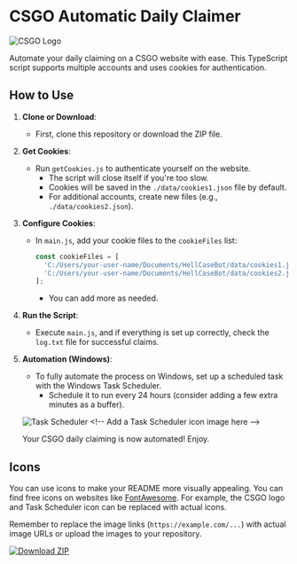 # CSGO Automatic Daily Claimer
![CSGO Logo](https://logos-world.net/wp-content/uploads/2023/02/CSGO-Logo.png) <!-- Add a CSGO logo image here -->

Automate your daily claiming on a CSGO website with ease. This TypeScript script supports multiple accounts and uses cookies for authentication.

## How to Use
1. **Clone or Download**:
   - First, clone this repository or download the ZIP file.

2. **Get Cookies**:
   - Run `getCookies.js` to authenticate yourself on the website.
     - The script will close itself if you're too slow.
     - Cookies will be saved in the `./data/cookies1.json` file by default.
     - For additional accounts, create new files (e.g., `./data/cookies2.json`).

3. **Configure Cookies**:
   - In `main.js`, add your cookie files to the `cookieFiles` list:
     ```javascript
     const cookieFiles = [
       'C:/Users/your-user-name/Documents/HellCaseBot/data/cookies1.json',
       'C:/Users/your-user-name/Documents/HellCaseBot/data/cookies2.json'
     ];
     ```
     - You can add more as needed.

4. **Run the Script**:
   - Execute `main.js`, and if everything is set up correctly, check the `log.txt` file for successful claims.

5. **Automation (Windows)**:
   - To fully automate the process on Windows, set up a scheduled task with the Windows Task Scheduler.
     - Schedule it to run every 24 hours (consider adding a few extra minutes as a buffer).

   ![Task Scheduler]([https://example.com/task-scheduler-icon.png](https://gigperformer.com/docs/ultimate-guide-to-optimize-windows-for-stage/images/hmfile_hash_bc24a763.png)) <!-- Add a Task Scheduler icon image here -->

   Your CSGO daily claiming is now automated! Enjoy.

## Icons
You can use icons to make your README more visually appealing. You can find free icons on websites like [FontAwesome](https://fontawesome.com/). For example, the CSGO logo and Task Scheduler icon can be replaced with actual icons.

Remember to replace the image links (`https://example.com/...`) with actual image URLs or upload the images to your repository.

<!-- You can also add a "Download ZIP" button here -->
[![Download ZIP](https://example.com/download-zip-button.png)](https://github.com/your-username/your-repo/archive/main.zip)
